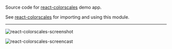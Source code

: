 Source code for [react-colorscales](https://github.com/plotly/react-colorscales) demo app.

See [react-colorscales](https://github.com/plotly/react-colorscales) for importing and using this module.

***

![react-colorscales-screenshot](https://github.com/plotly/react-colorscale-picker/raw/master/screenshot.png)

![react-colorscales-screencast](https://github.com/plotly/react-colorscale-picker/raw/master/screencast.gif)

